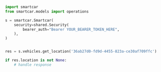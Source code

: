 <!-- Start SDK Example Usage -->
```python
import smartcar
from smartcar.models import operations

s = smartcar.Smartcar(
    security=shared.Security(
        bearer_auth="Bearer YOUR_BEARER_TOKEN_HERE",
    ),
)


res = s.vehicles.get_location('36ab27d0-fd9d-4455-823a-ce30af709ffc')

if res.location is not None:
    # handle response
```
<!-- End SDK Example Usage -->